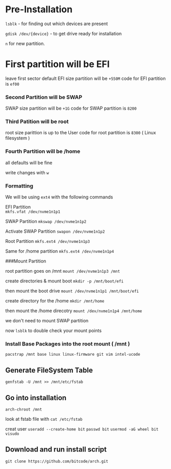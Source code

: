 # Pre-Installation

`lsblk` - for finding out which devices are present

`gdisk /dev/{device}` - to get drive ready for installation

`n` for new partition.

# First partition will be EFI

leave first sector default
EFI size partition will be `+550M`
code for EFI partition is `ef00`

### Second Partition will be SWAP

SWAP size partition will be `+1G`
code for SWAP partition is `8200`

### Third Patition will be root

root size parittion is up to the User
code for root partition is `8300` ( Linux filesystem )

### Fourth Partition will be /home 

all defaults will be fine

write changes with `w`

### Formatting

We will be using `ext4` with the following commands

EFI Partition  	
`mkfs.vfat /dev/nvme1n1p1`

SWAP Partition 
`mkswap /dev/nvme1n1p2`

Activate SWAP Partition
`swapon /dev/nvme1n1p2`

Root Partition 
`mkfs.ext4 /dev/nvme1n1p3` 

Same for /home partition
`mkfs.ext4 /dev/nvme1n1p4`

###Mount Partition

root partition goes on /mnt 
`mount /dev/nvme1n1p3 /mnt`

create directories & mount boot
`mkdir -p /mnt/boot/efi`

then mount the boot drive 
`mount /dev/nvme1n1p1 /mnt/boot/efi`

create directory for the /home
`mkdir /mnt/home`

then mount the /home direcotry
`mount /dev/nvme1n1p4 /mnt/home`

we don't need to mount SWAP partition

now `lsblk` to double check your mount points

### Install Base Packages into the root mount ( /mnt )

`pacstrap /mnt base linux linux-firmware git vim intel-ucode`

## Generate FileSystem Table 

`genfstab -U /mnt >> /mnt/etc/fstab`

## Go into installation 

`arch-chroot /mnt`

look at fstab file with 
`cat /etc/fstab` 

creat user
`useradd --create-home bit`
`passwd bit`
`usermod -aG wheel bit`
`visudo`

## Download and run install script

`git clone https://github.com/bitcode/arch.git`














 






